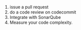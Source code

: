 1. issue a pull request
2. do a code review on codecommit
3. Integrate with SonarQube
4. Measure your code complexity.